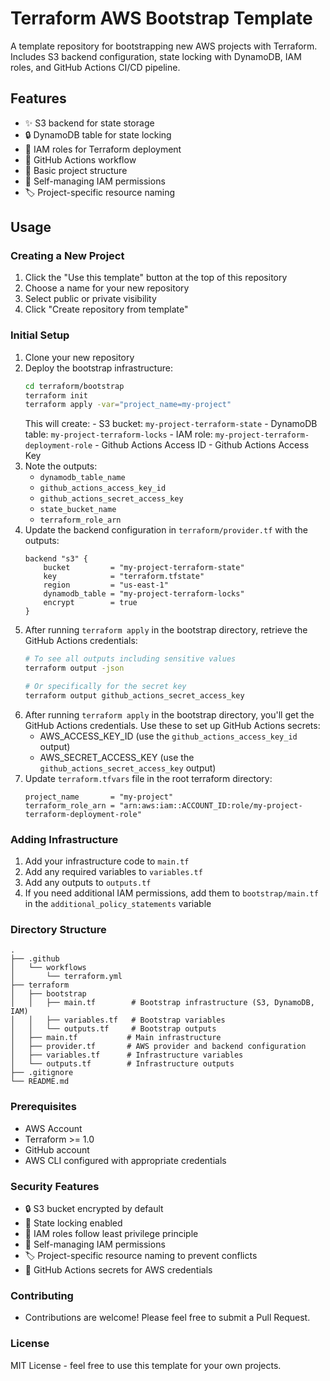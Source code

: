 # Terraform AWS Bootstrap Template

A template repository for bootstrapping new AWS projects with Terraform. Includes S3 backend configuration, state locking with DynamoDB, IAM roles, and GitHub Actions CI/CD pipeline.

## Features

- ✨ S3 backend for state storage
- 🔒 DynamoDB table for state locking
- 👤 IAM roles for Terraform deployment
- 🔄 GitHub Actions workflow
- 📝 Basic project structure
- 🔐 Self-managing IAM permissions
- 🏷️ Project-specific resource naming

## Usage

### Creating a New Project

1. Click the "Use this template" button at the top of this repository
2. Choose a name for your new repository
3. Select public or private visibility
4. Click "Create repository from template"

### Initial Setup

1. Clone your new repository
2. Deploy the bootstrap infrastructure:
   ```bash
   cd terraform/bootstrap
   terraform init
   terraform apply -var="project_name=my-project"
    ```
    This will create:
        - S3 bucket: `my-project-terraform-state`
        - DynamoDB table: `my-project-terraform-locks`
        - IAM role: `my-project-terraform-deployment-role`
        - Github Actions Access ID
        - Github Actions Access Key
3. Note the outputs:
    - `dynamodb_table_name`
    - `github_actions_access_key_id`
    - `github_actions_secret_access_key`
    - `state_bucket_name`
    - `terraform_role_arn`
4. Update the backend configuration in `terraform/provider.tf` with the outputs:
    ```hcl
    backend "s3" {
        bucket         = "my-project-terraform-state"
        key            = "terraform.tfstate"
        region         = "us-east-1"
        dynamodb_table = "my-project-terraform-locks"
        encrypt        = true
    }
    ```
5. After running `terraform apply` in the bootstrap directory, retrieve the GitHub Actions credentials:
   ```bash
   # To see all outputs including sensitive values
   terraform output -json

   # Or specifically for the secret key
   terraform output github_actions_secret_access_key
   ```
6. After running `terraform apply` in the bootstrap directory, you'll get the GitHub Actions credentials. Use these to set up GitHub Actions secrets:
   - AWS_ACCESS_KEY_ID (use the `github_actions_access_key_id` output)
   - AWS_SECRET_ACCESS_KEY (use the `github_actions_secret_access_key` output)
7. Update `terraform.tfvars` file in the root terraform directory:
    ```hcl
    project_name       = "my-project"
    terraform_role_arn = "arn:aws:iam::ACCOUNT_ID:role/my-project-terraform-deployment-role"
    ```

### Adding Infrastructure

1. Add your infrastructure code to `main.tf`
2. Add any required variables to `variables.tf`
3. Add any outputs to `outputs.tf`
4. If you need additional IAM permissions, add them to `bootstrap/main.tf` in the `additional_policy_statements` variable

### Directory Structure

```
.
├── .github
│   └── workflows
│       └── terraform.yml
├── terraform
│   ├── bootstrap
│   │   ├── main.tf        # Bootstrap infrastructure (S3, DynamoDB, IAM)
│   │   ├── variables.tf   # Bootstrap variables
│   │   └── outputs.tf     # Bootstrap outputs
│   ├── main.tf           # Main infrastructure
│   ├── provider.tf       # AWS provider and backend configuration
│   ├── variables.tf      # Infrastructure variables
│   └── outputs.tf        # Infrastructure outputs
├── .gitignore
└── README.md
```

### Prerequisites

- AWS Account
- Terraform >= 1.0
- GitHub account
- AWS CLI configured with appropriate credentials

### Security Features

- 🔒 S3 bucket encrypted by default
- 🔐 State locking enabled
- 👤 IAM roles follow least privilege principle
- 🔑 Self-managing IAM permissions
- 🏷️ Project-specific resource naming to prevent conflicts
- 🔐 GitHub Actions secrets for AWS credentials

### Contributing

- Contributions are welcome! Please feel free to submit a Pull Request.

### License

MIT License - feel free to use this template for your own projects.